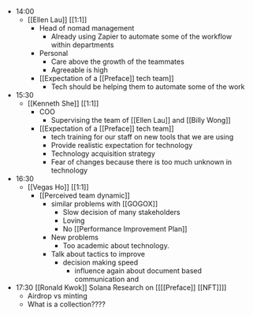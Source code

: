 - 14:00
    - [[Ellen Lau]] [[1:1]]
        - Head of nomad management
            - Already using Zapier to automate some of the workflow within departments
        - Personal
            - Care above the growth of the teammates
            - Agreeable is high
        - [[Expectation of a [[Preface]] tech team]]
            - Tech should be helping them to automate some of the work
- 15:30
    - [[Kenneth She]] [[1:1]]
        - COO
            - Supervising the team of [[Ellen Lau]] and [[Billy Wong]]
        - [[Expectation of a [[Preface]] tech team]]
            - tech training for our staff on new tools that we are using
            - Provide realistic expectation for technology
            - Technology acquisition strategy
            - Fear of changes because there is too much unknown in technology
- 16:30
    - [[Vegas Ho]] [[1:1]]
        - [[Perceived team dynamic]]
            - similar problems with [[GOGOX]]
                - Slow decision of many stakeholders
                - Loving
                - No [[Performance Improvement Plan]]
            - New problems
                - Too academic about technology.
            - Talk about tactics to improve
                - decision making speed
                    - influence again about document based communication and 
- 17:30 [[Ronald Kwok]] Solana Research on [[[[Preface]] [[NFT]]]]
    - Airdrop vs minting
    - What is a collection????
